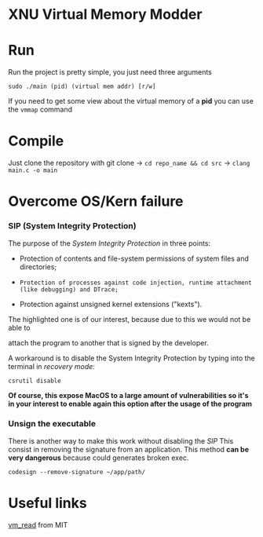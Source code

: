 
  

# XNU Virtual Memory Modder


  

# Run

  
  

Run the project is pretty simple, you just need three arguments

  
  

```sudo ./main (pid) (virtual mem addr) [r/w]```

  
  

If you need to get some view about the virtual memory of a **pid** you can use the ```vmmap``` command

  

# Compile

  

  

Just clone the repository with git clone -> ```cd repo_name && cd src``` -> ```clang main.c -o main```

  
# Overcome OS/Kern failure


### SIP (System Integrity Protection)

  

The purpose of the _System Integrity Protection_ in three points:

  

- Protection of contents and file-system permissions of system files and directories;

- ```Protection of processes against code injection, runtime attachment (like debugging) and DTrace;```

  

- Protection against unsigned kernel extensions ("kexts").

  

The highlighted one is of our interest, because due to this we would not be able to

attach the program to another that is signed by the developer.

  

A workaround is to disable the System Integrity Protection by typing into the terminal in _recovery mode:_

```csrutil disable```

  

**Of course, this expose MacOS to a large amount of vulnerabilities so it's in your interest to enable again this option after the usage of the program**

### Unsign the executable  

There is another way to make this work without disabling the _SIP_
This consist in removing the signature from an application. This method **can be very dangerous** because could generates broken exec.

```codesign --remove-signature ~/app/path/```

# Useful links

  

[vm_read](http://web.mit.edu/darwin/src/modules/xnu/osfmk/man/vm_read.html) from MIT
